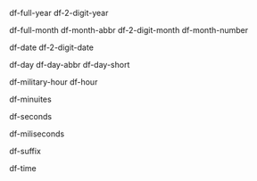 df-full-year
df-2-digit-year

df-full-month
df-month-abbr
df-2-digit-month
df-month-number

df-date
df-2-digit-date

df-day
df-day-abbr
df-day-short

df-military-hour
df-hour

df-minuites

df-seconds

df-miliseconds

df-suffix

df-time